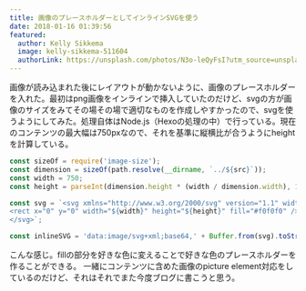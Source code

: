 ```yaml
---
title: 画像のプレースホルダーとしてインラインSVGを使う
date: 2018-01-16 01:39:56
featured:
  author: Kelly Sikkema
  image: kelly-sikkema-511604
  authorLink: https://unsplash.com/photos/N3o-leQyFsI?utm_source=unsplash&utm_medium=referral&utm_content=creditCopyText
---
```


画像が読み込まれた後にレイアウトが動かないように、画像のプレースホルダーを入れた。最初はpng画像をインラインで挿入していたのだけど、svgの方が画像のサイズをみてその場その場で適切なものを作成しやすかったので、svgを使うようにしてみた。処理自体はNode.js（Hexoの処理の中）で行っている。現在のコンテンツの最大幅は750pxなので、それを基準に縦横比が合うようにheightを計算している。
<!-- more -->
```javascript
const sizeOf = require('image-size');
const dimension = sizeOf(path.resolve(__dirname, `../${src}`));
const width = 750;
const height = parseInt(dimension.height * (width / dimension.width), 10);

const svg = `<svg xmlns="http://www.w3.org/2000/svg" version="1.1" width="${width}" height="${height}">
<rect x="0" y="0" width="${width}" height="${height}" fill="#f0f0f0" />
</svg>`;

const inlineSVG = 'data:image/svg+xml;base64,' + Buffer.from(svg).toString('base64');
```

こんな感じ。fillの部分を好きな色に変えることで好きな色のプレースホルダーを作ることができる。
一緒にコンテンツに含めた画像のpicture element対応をしているのだけど、それはそれでまた今度ブログに書こうと思う。
